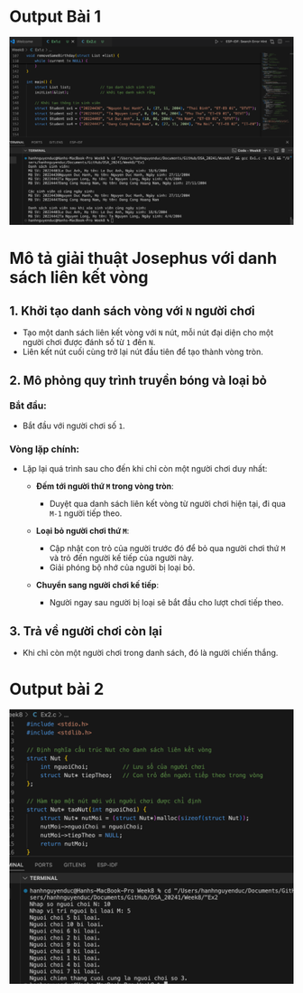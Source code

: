 # Output Bài 1
![alt text](<Screenshot 2024-10-25 at 14.23.48.png>)
# Mô tả giải thuật Josephus với danh sách liên kết vòng

## 1. Khởi tạo danh sách vòng với `N` người chơi
- Tạo một danh sách liên kết vòng với `N` nút, mỗi nút đại diện cho một người chơi được đánh số từ `1` đến `N`.
- Liên kết nút cuối cùng trở lại nút đầu tiên để tạo thành vòng tròn.

## 2. Mô phỏng quy trình truyền bóng và loại bỏ

### Bắt đầu:
- Bắt đầu với người chơi số `1`.

### Vòng lặp chính:
- Lặp lại quá trình sau cho đến khi chỉ còn một người chơi duy nhất:
  
  - **Đếm tới người thứ `M` trong vòng tròn**:
    - Duyệt qua danh sách liên kết vòng từ người chơi hiện tại, đi qua `M-1` người tiếp theo.

  - **Loại bỏ người chơi thứ `M`**:
    - Cập nhật con trỏ của người trước đó để bỏ qua người chơi thứ `M` và trỏ đến người kế tiếp của người này.
    - Giải phóng bộ nhớ của người bị loại bỏ.

  - **Chuyển sang người chơi kế tiếp**:
    - Người ngay sau người bị loại sẽ bắt đầu cho lượt chơi tiếp theo.

## 3. Trả về người chơi còn lại
- Khi chỉ còn một người chơi trong danh sách, đó là người chiến thắng.
# Output bài 2
![alt text](<Screenshot 2024-10-25 at 14.41.54.png>)